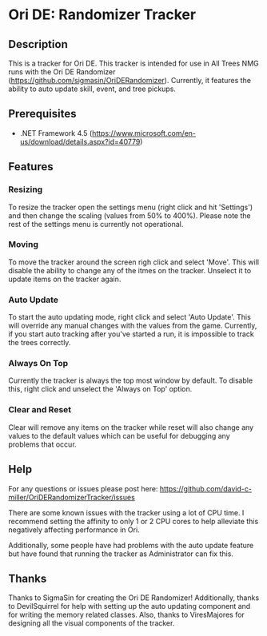 ﻿# Ori DE: Randomizer Tracker

## Description
This is a tracker for Ori DE. This tracker is intended for use in
All Trees NMG runs with the Ori DE Randomizer (https://github.com/sigmasin/OriDERandomizer).
Currently, it features the ability to auto update skill, event, and tree pickups.

## Prerequisites
+ .NET Framework 4.5 (https://www.microsoft.com/en-us/download/details.aspx?id=40779)

## Features

### Resizing
To resize the tracker open the settings menu (right click and hit 'Settings') and then change the 
scaling (values from 50% to 400%). Please note the rest of the settings menu is currently not operational.

### Moving
To move the tracker around the screen righ click and select 'Move'. This will disable the ability 
to change any of the itmes on the tracker. Unselect it to update items on the tracker again.

### Auto Update
To start the auto updating mode, right click and select 'Auto Update'. This will override any
manual changes with the values from the game. Currently, if you start auto tracking after
you've started a run, it is impossible to track the trees correctly.

### Always On Top
Currently the tracker is always the top most window by default. To disable this, right click and
unselect the 'Always on Top' option.

### Clear and Reset
Clear will remove any items on the tracker while reset will also change any values to the default values
which can be useful for debugging any problems that occur.

## Help
For any questions or issues please post here:
https://github.com/david-c-miller/OriDERandomizerTracker/issues

There are some known issues with the tracker using a lot of CPU time. I recommend setting the
affinity to only 1 or 2 CPU cores to help alleviate this negatively affecting performance in Ori.

Additionally, some people have had problems with the auto update feature but have found that running 
the tracker as Administrator can fix this.

## Thanks
Thanks to SigmaSin for creating the Ori DE Randomizer! Additionally, thanks to DevilSquirrel
for help with setting up the auto updating component and for writing the memory related
classes. Also, thanks to ViresMajores for designing all the visual components of the tracker.
